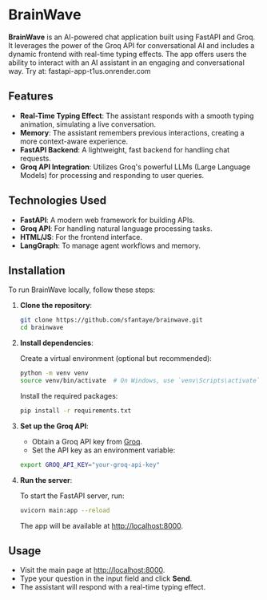 # BrainWave

**BrainWave** is an AI-powered chat application built using FastAPI and Groq. It leverages the power of the Groq API for conversational AI and includes a dynamic frontend with real-time typing effects. The app offers users the ability to interact with an AI assistant in an engaging and conversational way.
Try at: fastapi-app-t1us.onrender.com

## Features
- **Real-Time Typing Effect**: The assistant responds with a smooth typing animation, simulating a live conversation.
- **Memory**: The assistant remembers previous interactions, creating a more context-aware experience.
- **FastAPI Backend**: A lightweight, fast backend for handling chat requests.
- **Groq API Integration**: Utilizes Groq's powerful LLMs (Large Language Models) for processing and responding to user queries.

## Technologies Used
- **FastAPI**: A modern web framework for building APIs.
- **Groq API**: For handling natural language processing tasks.
- **HTML/JS**: For the frontend interface.
- **LangGraph**: To manage agent workflows and memory.

## Installation

To run BrainWave locally, follow these steps:

1. **Clone the repository**:

    ```bash
    git clone https://github.com/sfantaye/brainwave.git
    cd brainwave
    ```

2. **Install dependencies**:

    Create a virtual environment (optional but recommended):
    
    ```bash
    python -m venv venv
    source venv/bin/activate  # On Windows, use `venv\Scripts\activate`
    ```

    Install the required packages:
    
    ```bash
    pip install -r requirements.txt
    ```

3. **Set up the Groq API**:

    - Obtain a Groq API key from [Groq](https://groq.ai).
    - Set the API key as an environment variable:
    
    ```bash
    export GROQ_API_KEY="your-groq-api-key"
    ```

4. **Run the server**:

    To start the FastAPI server, run:

    ```bash
    uvicorn main:app --reload
    ```

    The app will be available at [http://localhost:8000](http://localhost:8000).

## Usage

- Visit the main page at [http://localhost:8000](http://localhost:8000).
- Type your question in the input field and click **Send**.
- The assistant will respond with a real-time typing effect.


